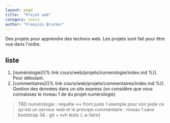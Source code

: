 ```yaml
---
layout: page
title:  "Projet web"
category: cours
author: "François Brucker"
---
```


Des projets pour apprendre des technos web. Les projets sont fait pour être vue dans l'ordre.

## liste

1. [numérologie]({% link cours/web/projets/numerologie/index.md %}). Pour débutant.
2. [commentaires]({% link cours/web/projets/commentaires/index.md %}). Gestion des données dans un site express (on considère que vous connaissez le niveau 1 de du projet numérologie)

> TBD
> numérologie : requête <-> front juste 1 exemple pour voir juste ce qu'est un serveur web et le principe
> commentaire : niveau 1 sans bootstrap
> 3A : git + ovh
> tests
{:.a-faire}